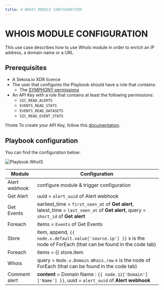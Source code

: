 ```yaml
---
title: # WHOIS MODULE CONFIGURATION
---
```


# WHOIS MODULE CONFIGURATION

This use case describes how to use WhoIs module in order to enrich an IP address, a domain name or a URL.

## Prerequisites

- A Sekoia.io XDR licence
- The user that configures the Playbook should have a role that contains:
	* The [SYMPHONY permissions](https://docs.sekoia.io/getting_started/roles_permissions/#playbooks)
- An API Key with a role that contains at least the following permissions:
	* `SIC_READ_ALERTS`
	* `EVENTS_READ_STATS`
	* `EVENTS_READ_DATASETS`
	* `SIC_READ_EVENT_STATS`

!!!note
    To create your API Key, follow this [documentation](../../../getting_started/generate_api_keys.md).

## Playbook configuration

You can find the configuration below: 

![Playbook WhoIS](docs/assets/playbooks/library/UseCases/WhoIS.png)

| Module | Configuration |
| --- | --- |
| Alert webhook | configure module & trigger configuration |
| Get Alert | uuid = `alert_uuid` of Alert webhook |
| Get Events | earliest_time = `first_seen_at` of **Get alert**, latest_time = `last_seen_at` of **Get alert**, query = `short_id` of **Get alert** |
| Foreach | items = `Events` of Get Events |
| Store | item, append, `{{ node.x.default.value['source.ip'] }}` x is the node of ForEach (that can be found in the code tab) |
| Foreach | items = {{ store.item|unique|list }} |
| Whois | query = `Node.x.Domain.Whois.raw` x is the node of ForEach (that can be found in the code tab) |
| Comment alert | **content** = Domain Name : `{{ node.12['Domain']['Name'] }}`, uuid = `alert_uuid` of **Alert webhook** |

